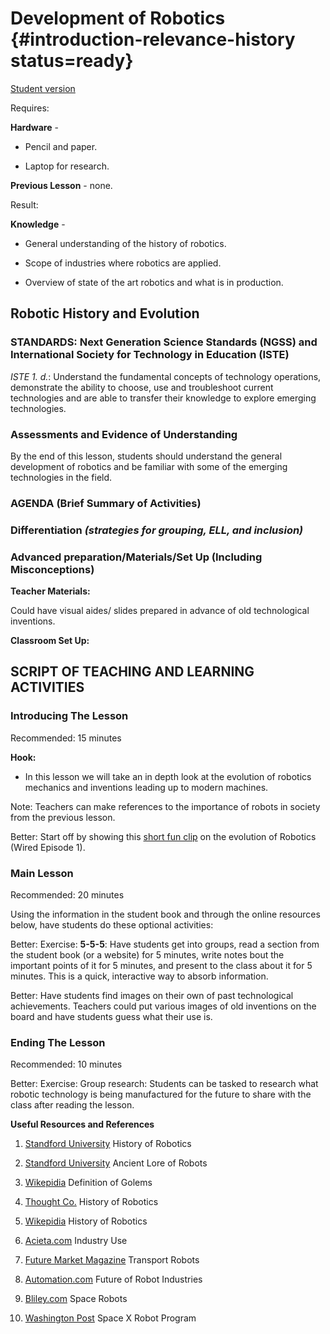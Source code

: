 # Development of Robotics {#introduction-relevance-history status=ready}

[Student version](+duckiesky_high_school_student#introduction-relevance-history)

<div class='requirements' markdown='1'>

Requires:

**Hardware** - 

- Pencil and paper. 

- Laptop for research. 
          
**Previous Lesson** - none. 

Result:

**Knowledge** - 

- General understanding of the history of robotics.

- Scope of industries where robotics are applied.

- Overview of state of the art robotics and what is in production.
         
</div>

## Robotic History and Evolution


### STANDARDS: Next Generation Science Standards (NGSS) and International Society for Technology in Education (ISTE)

_ISTE 1. d._: Understand the fundamental concepts of technology operations, demonstrate the ability to choose, use and troubleshoot current technologies and are able to transfer their knowledge to explore emerging technologies. 


### Assessments and Evidence of Understanding

By the end of this lesson, students should understand the general development of robotics and be familiar with some of the emerging technologies in the field. 

### AGENDA (Brief Summary of Activities)


### Differentiation _(strategies for grouping, ELL, and inclusion)_


### Advanced preparation/Materials/Set Up (Including Misconceptions)

**Teacher Materials:**

Could have visual aides/ slides prepared in advance of old technological inventions. 

**Classroom Set Up:**


## SCRIPT OF TEACHING AND LEARNING ACTIVITIES


### Introducing The Lesson

Recommended: 15 minutes

**Hook:** 

- In this lesson we will take an in depth look at the evolution of robotics mechanics and inventions leading up to modern machines.

Note: Teachers can make references to the importance of robots in society from the previous lesson. 

Better: Start off by showing this [short fun clip](https://www.youtube.com/watch?v=nlrr5b1XWoY) on the evolution of Robotics (Wired Episode 1). 

### Main Lesson

Recommended: 20 minutes

Using the information in the student book and through the online resources below, have students do these optional activities: 

Better: Exercise: **5-5-5**: Have students get into groups, read a section from the student book (or a website) for 5 minutes, write notes bout the important points of it for 5 minutes, and present to the class about it for 5 minutes. This is a quick, interactive way to absorb information. 

Better: Have students find images on their own of past technological achievements. Teachers could put various images of old inventions on the board and have students guess what their use is.


### Ending The Lesson

Recommended: 10 minutes

Better: Exercise: Group research: Students can be tasked to research what robotic technology is being manufactured for the future to share with the class after reading the lesson.

**Useful Resources and References**

1. [Standford University](https://cs.stanford.edu/people/eroberts/courses/soco/projects/1998-99/robotics/history.html) History of Robotics

2. [Standford University](https://news.stanford.edu/2019/02/28/ancient-myths-reveal-early-fantasies-artificial-life/) Ancient Lore of Robots

3. [Wikepidia](https://en.wikipedia.org/wiki/Golem) Definition of Golems

4. [Thought Co.](https://www.thoughtco.com/timeline-of-robots-1992363) History of Robotics

5. [Wikepidia](https://en.wikipedia.org/wiki/History_of_robots) History of Robotics

6. [Acieta.com](https://www.acieta.com/automation-application/assembly-robotics/) Industry Use

7. [Future Market Magazine](https://future-markets-magazine.com/en/markets-technology-en/transport-robots/) Transport Robots

8. [Automation.com](https://www.automation.com/en-us/articles/2016-2/what-does-the-future-hold-for-robotics) Future of Robot Industries

9. [Bliley.com](https://blog.bliley.com/robots-used-in-space-exploration) Space Robots

10. [Washington Post](https://www.washingtonpost.com/news/the-switch/wp/2018/06/29/spacex-is-flying-an-artificially-intelligent-robot-named-cimon-to-the-international-space-station/) Space X Robot Program
